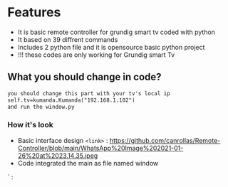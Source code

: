 

# Features
- It is basic remote controller for grundig smart tv coded with python
- It based on 39 diffrent commands
- Includes 2 python file and it is opensource basic python project
- !!! these codes are only working for Grundig smart Tv

## What you should change in code?

```html
you should change this part with your tv's local ip
self.tv=kumanda.Kumanda("192.168.1.102")
and run the window.py
```

### How it's look

- Basic interface design 
`<link>` : <https://github.com/canrollas/Remote-Controller/blob/main/WhatsApp%20Image%202021-01-26%20at%2023.14.35.jpeg>
- Code integrated the main as file named window
<link>` : <https://github.com/canrollas/Remote-Controller/blob/main/WhatsApp%20Image%202021-01-26%20at%2023.14.15.jpeg>

